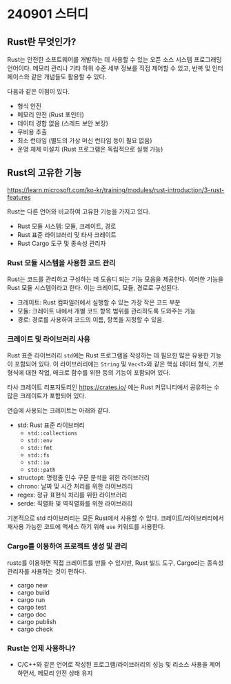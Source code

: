 # 240901 스터디

## Rust란 무엇인가?

Rust는 안전한 소프트웨어를 개발하는 데 사용할 수 있는 오픈 소스 시스템 프로그래밍 언어이다.
메모리 관리나 기타 하위 수준 세부 정보를 직접 제어할 수 있고,
반복 및 인터페이스와 같은 개념들도 활용할 수 있다.

다음과 같은 이점이 있다.

- 형식 안전
- 메모리 안전 (Rust 포인터)
- 데이터 경합 없음 (스레드 보안 보장)
- 무비용 추출
- 최소 런타임 (별도의 가상 머신 런타임 등이 필요 없음)
- 운영 체제 미설치 (Rust 프로그램은 독립적으로 실행 가능)

## Rust의 고유한 기능

<https://learn.microsoft.com/ko-kr/training/modules/rust-introduction/3-rust-features>

Rust는 다른 언어와 비교하여 고유한 기능을 가지고 있다.

- Rust 모듈 시스템: 모듈, 크레이트, 경로
- Rust 표준 라이브러리 및 타사 크레이트
- Rust Cargo 도구 및 종속성 관리자

### Rust 모듈 시스템을 사용한 코드 관리

Rust는 코드를 관리하고 구성하는 데 도움디 되는 기능 모음을 제공한다.
이러한 기능을 Rust 모듈 시스템이라고 한다. 이는 크레이트, 모듈, 경로로 구성된다.

- 크레이트: Rust 컴파일러에서 실행할 수 있는 가장 작은 코드 부분
- 모듈: 크레이트 내에서 개별 코드 항목 범위를 관리하도록 도와주는 기능
- 경로: 경로를 사용하여 코드의 이름, 항목을 지정할 수 있음.

### 크레이트 및 라이브러리 사용

Rust 표준 라이브러리 `std`에는 Rust 프로그램을 작성하는 데 필요한 많은 유용한 기능이 포함되어 있다.
이 라이브러리에는 `String` 및 `Vec<T>`와 같은 핵심 데이터 형식, 기본 형식에 대한 작업, 매크로 함수를 위한 등의 기능이 포함되어 있다.

타사 크레이트 리포지토리인 https://crates.io/ 에는 Rust 커뮤니티에서 공유하는 수많은 크레이트가 포함되어 있다.

연습에 사용되는 크레이트는 아래와 같다.

- std: Rust 표준 라이브러리
  - `std::collections`
  - `std::env`
  - `std::fmt`
  - `std::fs`
  - `std::io`
  - `std::path`
- structopt: 명령줄 인수 구문 분석을 위한 라이브러리
- chrono: 날짜 및 시간 처리를 위한 라이브러리
- regex: 정규 표현식 처리를 위한 라이브러리
- serde: 직렬화 및 역직렬화를 위한 라이브러리

기본적으로 std 라이브러리는 모든 Rust에서 사용할 수 있다.
크레이트/라이브러리에서 재사용 가능한 코드에 액세스 하기 위해 `use` 키워드를 사용한다.

### Cargo를 이용하여 프로젝트 생성 및 관리

rustc를 이용하면 직접 크레이트를 만들 수 있지만, Rust 빌드 도구, Cargo라는 종속성 관리자를 사용하는 것이 편하다.

- cargo new
- cargo build
- cargo run
- cargo test
- cargo doc
- cargo publish
- cargo check

### Rust는 언제 사용하나?

- C/C++와 같은 언어로 작성된 프로그램/라이브러리의 성능 및 리소스 사용을 제어하면서, 메모리 안전 상태 유지

